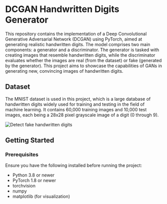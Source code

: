 # DCGAN Handwritten Digits Generator

This repository contains the implementation of a Deep Convolutional Generative Adversarial Network (DCGAN) using PyTorch, aimed at generating realistic handwritten digits. The model comprises two main components: a generator and a discriminator. The generator is tasked with creating images that resemble handwritten digits, while the discriminator evaluates whether the images are real (from the dataset) or fake (generated by the generator). This project aims to showcase the capabilities of GANs in generating new, convincing images of handwritten digits.

## Dataset

The MNIST dataset is used in this project, which is a large database of handwritten digits widely used for training and testing in the field of machine learning. It contains 60,000 training images and 10,000 test images, each being a 28x28 pixel grayscale image of a digit (0 through 9).

![Detect fake handwritten digits](https://github.com/CharuNish/Fake-handwritten-digits---GAN/assets/60501756/a20e3a98-859b-4a3f-b91b-93963a394ceb)


## Getting Started

### Prerequisites

Ensure you have the following installed before running the project:

- Python 3.8 or newer
- PyTorch 1.8 or newer
- torchvision
- numpy
- matplotlib (for visualization)

